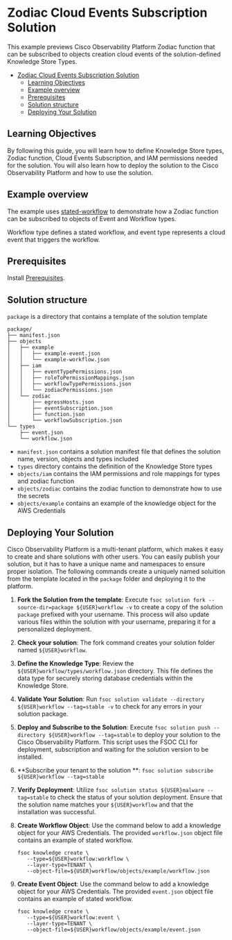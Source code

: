 # Zodiac Cloud Events Subscription Solution

This example previews Cisco Observability Platform Zodiac function that can be
subscribed to objects creation cloud events of the solution-defined Knowledge
Store Types.

<!-- TOC -->
* [Zodiac Cloud Events Subscription Solution](#zodiac-cloud-events-subscription-solution)
  * [Learning Objectives](#learning-objectives)
  * [Example overview](#example-overview)
  * [Prerequisites](#prerequisites)
  * [Solution structure](#solution-structure)
  * [Deploying Your Solution](#deploying-your-solution)
<!-- TOC -->

## Learning Objectives

By following this guide, you will learn how to define Knowledge Store types,
Zodiac function, Cloud Events Subscription, and IAM permissions needed for the
solution. You will also learn how to deploy the solution to the Cisco
Observability Platform and how to use the solution.

## Example overview

The example
uses [stated-workflow](https://github.com/cisco-open/stated-workflow) to
demonstrate how a Zodiac function can
be subscribed to objects of Event and Workflow types.

Workflow type defines a stated workflow, and event type represents a cloud event
that triggers the workflow.

## Prerequisites

Install [Prerequisites](https://github.com/cisco-open/observability-examples#Prerequisites).

## Solution structure

`package` is a directory that contains a template of the solution template

```shell
package/
├── manifest.json
├── objects
│   ├── example
│   │   ├── example-event.json
│   │   └── example-workflow.json
│   ├── iam
│   │   ├── eventTypePermissions.json
│   │   ├── roleToPermissionMappings.json
│   │   ├── workflowTypePermissions.json
│   │   └── zodiacPermissions.json
│   └── zodiac
│       ├── egressHosts.json
│       ├── eventSubscription.json
│       ├── function.json
│       └── workflowSubscription.json
└── types
    ├── event.json
    └── workflow.json
```

* `manifest.json` contains a solution manifest file that defines the solution
  name, version, objects and types included
* `types` directory contains the definition of the Knowledge Store types
* `objects/iam` contains the IAM permissions and role mappings for types and
  zodiac function
* `objects/zodiac` contains the zodiac function to demonstrate how to use the
  secrets
* `objects/example` contains an example of the knowledge object for the AWS
  Credentials

## Deploying Your Solution

Cisco Observability Platform is a multi-tenant platform, which makes it easy to
create and share solutions with other
users. You can easily publish your solution, but it has to have a unique name
and namespaces to ensure proper
isolation. The following commands create a uniquely named soluition from
the template located in the `package`
folder and deploying it to the platform.

1. **Fork the Solution from the template**:
   Execute `fsoc solution fork --source-dir=package ${USER}workflow -v` to
   create a copy
   of the solution `package` prefixed with
   your username. This process will also update various files within the
   solution with your username, preparing it for a
   personalized deployment.
2. **Check your solution**: The fork command creates your solution folder
   named `${USER}workflow`.
3. **Define the Knowledge Type**: Review
   the `${USER}workflow/types/workflow.json` directory. This file defines the
   data type for securely storing database credentials within the Knowledge
   Store.
4. **Validate Your Solution**:
   Run `fsoc solution validate --directory ${USER}workflow --tag=stable -v` to
   check for any errors in
   your solution package.
5. **Deploy and Subscribe to the Solution**:
   Execute `fsoc solution push --directory ${USER}workflow --tag=stable` to
   deploy
   your
   solution to the Cisco Observability
   Platform. This script uses the FSOC CLI for deployment, subscription and
   waiting for the solution version to be
   installed.
6. **Subscribe your tenant to the solution
   **: `fsoc solution subscribe ${USER}workflow --tag=stable`
7. **Verify Deployment**:
   Utilize `fsoc solution status ${USER}malware --tag=stable` to check the
   status
   of your
   solution deployment. Ensure that the
   solution name matches your `${USER}workflow` and that the installation was
   successful.
8. **Create Workflow Object**: Use the command below to add a knowledge
   object for your AWS Credentials. The
   provided `workflow.json` object file contains an example of stated workflow.

   ```shell
   fsoc knowledge create \ 
      --type=${USER}workflow:workflow \
      --layer-type=TENANT \ 
      --object-file=${USER}workflow/objects/example/workflow.json
    ```

9. **Create Event Object**: Use the command below to add a knowledge object
   for your AWS Credentials. The
   provided `event.json` object file contains an example of stated workflow.

   ```shell
   fsoc knowledge create \ 
      --type=${USER}workflow:event \
      --layer-type=TENANT \ 
      --object-file=${USER}workflow/objects/example/event.json
    ```

